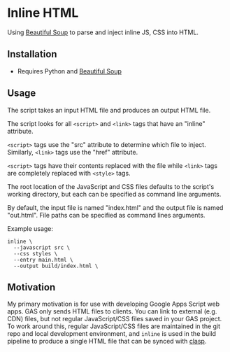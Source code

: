# Inline HTML

Using [Beautiful Soup](https://www.crummy.com/software/BeautifulSoup/bs4/doc/)
to parse and inject inline JS, CSS into HTML.

## Installation

- Requires Python and [Beautiful Soup](https://www.crummy.com/software/BeautifulSoup/bs4/doc/#installing-beautiful-soup)

## Usage

The script takes an input HTML file and produces an output HTML file.

The script looks for all `<script>` and `<link>` tags that have an "inline" attribute.

`<script>` tags use the "src" attribute to determine which file to inject.  Similarly, `<link>` tags use the "href" attribute.

`<script>` tags have their contents replaced with the file while `<link>` tags are completely replaced with `<style>` tags.

The root location of the JavaScript and CSS files defaults to the script's working directory, but each can be specified as command line arguments.

By default, the input file is named "index.html" and the output file is named "out.html".  File paths can be specified as command lines arguments.

Example usage:
```shell
inline \
  --javascript src \
  --css styles \
  --entry main.html \
  --output build/index.html \
```

## Motivation

My primary motivation is for use with developing Google Apps Script web apps.
GAS only sends HTML files to clients.
You can link to external (e.g. CDN) files, but not regular JavaScript/CSS files saved in your GAS project.
To work around this, regular JavaScript/CSS files are maintained in the git repo and local development environment, and `inline` is used in the build pipeline to produce a single HTML file that can be synced with [clasp](https://github.com/google/clasp).